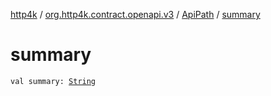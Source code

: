 [http4k](../../index.md) / [org.http4k.contract.openapi.v3](../index.md) / [ApiPath](index.md) / [summary](./summary.md)

# summary

`val summary: `[`String`](https://kotlinlang.org/api/latest/jvm/stdlib/kotlin/-string/index.html)